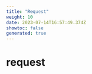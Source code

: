 ```yaml
---
title: "Request"
weight: 10
date: 2023-07-14T16:57:49.374Z
showtoc: false
generated: true
---
```

<!-- This file was generated from the Vendure source. Do not modify. Instead, re-run the "docs:build" script -->


# request